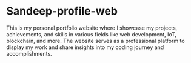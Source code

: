 # Sandeep-profile-web
This is my personal portfolio website where I showcase my projects, achievements, and skills in various fields like web development, IoT, blockchain, and more. The website serves as a professional platform to display my work and share insights into my coding journey and accomplishments.
